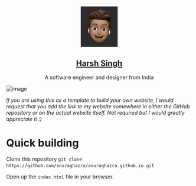 <p align="center">
  <a href="https://harsh.thedev.id/">
    <img alt="Logo" src="./images/memoji.jpg" width="100"/>
    <h2 align="center">Harsh Singh</h2>
  </a>
</p> 
<p align="center">A software engineer and designer from India</p>

![image](https://user-images.githubusercontent.com/69592270/98619525-6997d700-22d1-11eb-85e9-abd8ac841d9e.png)

_If you are using this as a template to build your own website, I would request that you add the link to my website somewhere in either the GitHub repository or on the actual website itself. Not required but I would greatly appreciate it :)_

# Quick building

Clone this repository `git clone https://github.com/anuraghazra/anuraghazra.github.io.git`

Open up the `index.html` file in your browser.
